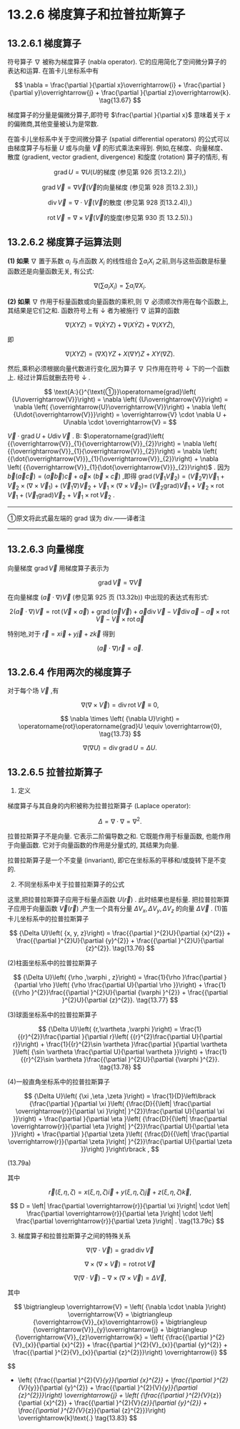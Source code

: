 # 13.2.6 梯度算子和拉普拉斯算子

## 13.2.6.1 梯度算子

符号算子 $\nabla$ 被称为梯度算子 (nabla operator). 它的应用简化了空间微分算子的表达和运算. 在笛卡儿坐标系中有

$$
\nabla  = \frac{\partial }{\partial x}\overrightarrow{i} + \frac{\partial }{\partial y}\overrightarrow{j} + \frac{\partial }{\partial z}\overrightarrow{k}. \tag{13.67}
$$

梯度算子的分量是偏微分算子,即符号 $\frac{\partial }{\partial x}$ 意味着关于 $x$ 的偏微商,其他变量被认为是常数.

在笛卡儿坐标系中关于空间微分算子 (spatial differential operators) 的公式可以由梯度算子与标量 $U$ 或与向量 $\overrightarrow{V}$ 的形式乘法来得到. 例如,在梯度、向量梯度、 散度 (gradient, vector gradient, divergence) 和旋度 (rotation) 算子的情形, 有

$$
\operatorname{grad}U = \nabla U\left( {U\text{的梯度 (参见第 926 页13.2.2)),}}\right)  \tag{13.68a}
$$

$$
\operatorname{grad}\overrightarrow{V} = \nabla \overrightarrow{V}\left( {\overrightarrow{V}\text{的向量梯度 (参见第 928 页13.2.3)),}}\right)  \tag{13.68b}
$$

$$
\operatorname{div}\overrightarrow{V} = \nabla  \cdot  \overrightarrow{V}\left( {\overrightarrow{V}\text{的散度 (参见第 928 页13.2.4)),}}\right)  \tag{13.68c}
$$

$$
\operatorname{rot}\overrightarrow{V} = \nabla  \times  \overrightarrow{V}\left( {\overrightarrow{V}\text{的旋度(参见第 930 页 13.2.5)).}}\right)  \tag{13.68d}
$$

## 13.2.6.2 梯度算子运算法则

**(1) 如果** $\nabla$ 置于系数 ${a}_{i}$ 与点函数 ${X}_{i}$ 的线性组合 $\sum {a}_{i}{X}_{i}$ 之前,则与这些函数是标量函数还是向量函数无关, 有公式:

$$
\nabla \left( {\sum {a}_{i}{X}_{i}}\right)  = \sum {a}_{i}\nabla {X}_{i}. \tag{13.69}
$$

**(2) 如果** $\nabla$ 作用于标量函数或向量函数的乘积,则 $\nabla$ 必须顺次作用在每个函数上,其结果是它们之和. 函数符号上有 $\downarrow$ 者为被施行 $\nabla$ 运算的函数

$$
\nabla \left( {XYZ}\right)  = \nabla \left( {\dot{X}{YZ}}\right)  + \nabla \left( {X\dot{Y}Z}\right)  + \nabla \left( {{XY}\dot{Z}}\right) ,
$$

即

$$
\nabla \left( {XYZ}\right)  = \left( {\nabla X}\right) {YZ} + X\left( {\nabla Y}\right) Z + {XY}\left( {\nabla Z}\right) . \tag{13.70}
$$

然后,乘积必须根据向量代数进行变化,因为算子 $\nabla$ 只作用在符号 $\downarrow$ 下的一个函数上. 经过计算后就删去符号 $\downarrow$ .

$$
\text{A:}{}^{\text{①}}\operatorname{grad}\left( {U\overrightarrow{V}}\right)  = \nabla \left( {U\overrightarrow{V}}\right)  = \nabla \left( {\overrightarrow{U}\overrightarrow{V}}\right)  + \nabla \left( {U\dot{\overrightarrow{V}}}\right)  = \overrightarrow{V} \cdot  \nabla U + U\nabla  \cdot  \overrightarrow{V} =
$$

$\overrightarrow{V} \cdot  \operatorname{grad}U + U\operatorname{div}\overrightarrow{V}$ . B: $\operatorname{grad}\left( {{\overrightarrow{V}}_{1}{\overrightarrow{V}}_{2}}\right)  = \nabla \left( {{\overrightarrow{V}}_{1}{\overrightarrow{V}}_{2}}\right)  = \nabla \left( {{\dot{\overrightarrow{V}}}_{1}{\overrightarrow{V}}_{2}}\right)  + \nabla \left( {{\overrightarrow{V}}_{1}{\dot{\overrightarrow{V}}}_{2}}\right)$ . 因为 $\overrightarrow{b}\left( {\overrightarrow{a}\overrightarrow{c}}\right)  = \left( {\overrightarrow{a}\overrightarrow{b}}\right) \overrightarrow{c} + \overrightarrow{a} \times$ $\left( {\overrightarrow{b} \times  \overrightarrow{c}}\right)$ ,即得 $\operatorname{grad}\left( {{\overrightarrow{V}}_{1}{\overrightarrow{V}}_{2}}\right)  = \left( {{\overrightarrow{V}}_{2}\nabla }\right) {\overrightarrow{V}}_{1} + {\overrightarrow{V}}_{2} \times  \left( {\nabla  \times  {\overrightarrow{V}}_{1}}\right)  + \left( {{\overrightarrow{V}}_{1}\nabla }\right) {\overrightarrow{V}}_{2} + {\overrightarrow{V}}_{1} \times  \left( {\nabla  \times  {\overrightarrow{V}}_{2}}\right)  =$ $\left( {{\overrightarrow{V}}_{2}\text{grad}}\right) {\overrightarrow{V}}_{1} + {\overrightarrow{V}}_{2} \times  \operatorname{rot}{\overrightarrow{V}}_{1} + \left( {{\overrightarrow{V}}_{1}\text{grad}}\right) {\overrightarrow{V}}_{2} + {\overrightarrow{V}}_{1} \times  \operatorname{rot}{\overrightarrow{V}}_{2}$ .

---

①原文将此式最左端的 grad 误为 div.——译者注

---

## 13.2.6.3 向量梯度

向量梯度 $\operatorname{grad}\overrightarrow{V}$ 用梯度算子表示为

$$
\operatorname{grad}\overrightarrow{V} = \nabla \overrightarrow{V} \tag{13.71a}
$$

在向量梯度 $\left( {\overrightarrow{a} \cdot  \nabla }\right) \overrightarrow{V}$ (参见第 925 页 (13.32b)) 中出现的表达式有形式:

$$
2\left( {\overrightarrow{a} \cdot  \nabla }\right) \overrightarrow{V} = \operatorname{rot}\left( {\overrightarrow{V} \times  \overrightarrow{a}}\right)  + \operatorname{grad}\left( {\overrightarrow{a}\overrightarrow{V}}\right)  + \overrightarrow{a}\operatorname{div}\overrightarrow{V} - \overrightarrow{V}\operatorname{div}\overrightarrow{a} - \overrightarrow{a} \times  \operatorname{rot}\overrightarrow{V} - \overrightarrow{V} \times  \operatorname{rot}\overrightarrow{a} \tag{13.71b}
$$

特别地,对于 $\overrightarrow{r} = x\overrightarrow{i} + y\overrightarrow{j} + z\overrightarrow{k}$ 得到

$$
\left( {\overrightarrow{a} \cdot  \nabla }\right) \overrightarrow{r} = \overrightarrow{a}. \tag{13.71c}
$$

## 13.2.6.4 作用两次的梯度算子

对于每个场 $\overrightarrow{V}$ ,有

$$
\nabla \left( {\nabla  \times  \overrightarrow{V}}\right)  = \operatorname{div}\operatorname{rot}\overrightarrow{V} \equiv  0, \tag{13.72}
$$

$$
\nabla  \times  \left( {\nabla U}\right)  = \operatorname{rot}\operatorname{grad}U \equiv  \overrightarrow{0}, \tag{13.73}
$$

$$
\nabla \left( {\nabla U}\right)  = \operatorname{div}\operatorname{grad}U = {\Delta U}. \tag{13.74}
$$

## 13.2.6.5 拉普拉斯算子

1. 定义

梯度算子与其自身的内积被称为拉普拉斯算子 (Laplace operator):

$$
\Delta  = \nabla  \cdot  \nabla  = {\nabla }^{2}. \tag{13.75}
$$

拉普拉斯算子不是向量. 它表示二阶偏导数之和. 它既能作用于标量函数, 也能作用于向量函数. 它对于向量函数的作用是分量式的, 其结果为向量.

拉普拉斯算子是一个不变量 (invariant), 即它在坐标系的平移和/或旋转下是不变的.

2. 不同坐标系中关于拉普拉斯算子的公式

这里,把拉普拉斯算子应用于标量点函数 $U\left( \overrightarrow{r}\right)$ . 此时结果也是标量. 把拉普拉斯算子应用于向量函数 $\overrightarrow{V}\left( \overrightarrow{r}\right)$ ,产生一个具有分量 $\Delta {V}_{x},\Delta {V}_{y},\Delta {V}_{z}$ 的向量 $\Delta \overrightarrow{V}$ . (1)笛卡儿坐标系中的拉普拉斯算子

$$
{\Delta U}\left( {x, y, z}\right)  = \frac{{\partial }^{2}U}{\partial {x}^{2}} + \frac{{\partial }^{2}U}{\partial {y}^{2}} + \frac{{\partial }^{2}U}{\partial {z}^{2}}. \tag{13.76}
$$

(2)柱面坐标系中的拉普拉斯算子

$$
{\Delta U}\left( {\rho ,\varphi , z}\right)  = \frac{1}{\rho }\frac{\partial }{\partial \rho }\left( {\rho \frac{\partial U}{\partial \rho }}\right)  + \frac{1}{{\rho }^{2}}\frac{{\partial }^{2}U}{\partial {\varphi }^{2}} + \frac{{\partial }^{2}U}{\partial {z}^{2}}. \tag{13.77}
$$

(3)球面坐标系中的拉普拉斯算子

$$
{\Delta U}\left( {r,\vartheta ,\varphi }\right)  = \frac{1}{{r}^{2}}\frac{\partial }{\partial r}\left( {{r}^{2}\frac{\partial U}{\partial r}}\right)  + \frac{1}{{r}^{2}\sin \vartheta }\frac{\partial }{\partial \vartheta }\left( {\sin \vartheta \frac{\partial U}{\partial \vartheta }}\right)  + \frac{1}{{r}^{2}\sin \vartheta }\frac{{\partial }^{2}U}{\partial {\varphi }^{2}}. \tag{13.78}
$$

(4)一般直角坐标系中的拉普拉斯算子

$$
{\Delta U}\left( {\xi ,\eta ,\zeta }\right)  = \frac{1}{D}\left\lbrack  {\frac{\partial }{\partial \xi }\left( {\frac{D}{{\left| \frac{\partial \overrightarrow{r}}{\partial \xi }\right| }^{2}}\frac{\partial U}{\partial \xi }}\right)  + \frac{\partial }{\partial \eta }\left( {\frac{D}{{\left| \frac{\partial \overrightarrow{r}}{\partial \eta }\right| }^{2}}\frac{\partial U}{\partial \eta }}\right)  + \frac{\partial }{\partial \zeta }\left( {\frac{D}{{\left| \frac{\partial \overrightarrow{r}}{\partial \zeta }\right| }^{2}}\frac{\partial U}{\partial \zeta }}\right) }\right\rbrack  ,
$$

(13.79a)

其中

$$
\overrightarrow{r}\left( {\xi ,\eta ,\zeta }\right)  = x\left( {\xi ,\eta ,\zeta }\right) \overrightarrow{i} + y\left( {\xi ,\eta ,\zeta }\right) \overrightarrow{j} + z\left( {\xi ,\eta ,\zeta }\right) \overrightarrow{k}, \tag{13.79b}
$$

$$
D = \left| \frac{\partial \overrightarrow{r}}{\partial \xi }\right|  \cdot  \left| \frac{\partial \overrightarrow{r}}{\partial \eta }\right|  \cdot  \left| \frac{\partial \overrightarrow{r}}{\partial \zeta }\right| . \tag{13.79c}
$$

3. 梯度算子和拉普拉斯算子之间的特殊关系

$$
\nabla \left( {\nabla  \cdot  \overrightarrow{V}}\right)  = \operatorname{grad}\operatorname{div}\overrightarrow{V} \tag{13.80}
$$

$$
\nabla  \times  \left( {\nabla  \times  \overrightarrow{V}}\right)  = \operatorname{rot}\operatorname{rot}\overrightarrow{V} \tag{13.81}
$$

$$
\nabla \left( {\nabla  \cdot  \overrightarrow{V}}\right)  - \nabla  \times  \left( {\nabla  \times  \overrightarrow{V}}\right)  = \Delta \overrightarrow{V}, \tag{13.82}
$$

其中

$$
\bigtriangleup \overrightarrow{V} = \left( {\nabla  \cdot  \nabla }\right) \overrightarrow{V} = \bigtriangleup {\overrightarrow{V}}_{x}\overrightarrow{i} + \bigtriangleup {\overrightarrow{V}}_{y}\overrightarrow{j} + \bigtriangleup {\overrightarrow{V}}_{z}\overrightarrow{k} = \left( {\frac{{\partial }^{2}{V}_{x}}{\partial {x}^{2}} + \frac{{\partial }^{2}{V}_{x}}{\partial {y}^{2}} + \frac{{\partial }^{2}{V}_{x}}{\partial {z}^{2}}}\right) \overrightarrow{i}
$$

$$
+ \left( {\frac{{\partial }^{2}{V}_{y}}{\partial {x}^{2}} + \frac{{\partial }^{2}{V}_{y}}{\partial {y}^{2}} + \frac{{\partial }^{2}{V}_{y}}{\partial {z}^{2}}}\right) \overrightarrow{j} + \left( {\frac{{\partial }^{2}{V}_{z}}{\partial {x}^{2}} + \frac{{\partial }^{2}{V}_{z}}{\partial {y}^{2}} + \frac{{\partial }^{2}{V}_{z}}{\partial {z}^{2}}}\right) \overrightarrow{k}\text{.} \tag{13.83}
$$
